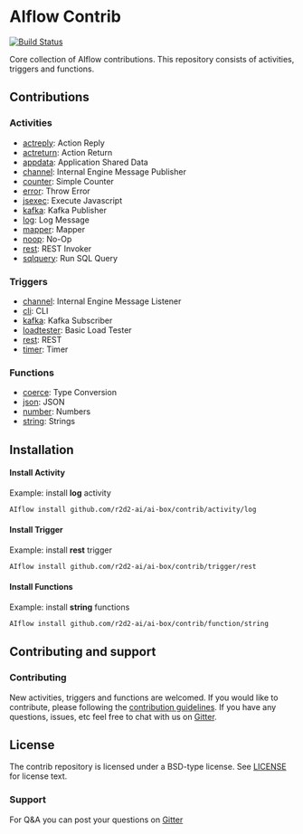 # AIflow Contrib

[![Build Status](https://travis-ci.org/r2d2-ai/ai-box/contrib.svg?branch=master)](https://travis-ci.org/r2d2-ai/ai-box/contrib.svg?branch=master)

Core collection of AIflow contributions.  This repository consists of activities, triggers and functions.

## Contributions

### Activities
* [actreply](activity/actreply): Action Reply
* [actreturn](activity/actreturn): Action Return
* [appdata](activity/actreturn): Application Shared Data
* [channel](activity/channel):  Internal Engine Message Publisher  
* [counter](activity/counter): Simple Counter 
* [error](activity/error): Throw Error
* [jsexec](activity/jsexec): Execute Javascript 
* [kafka](activity/kafka): Kafka Publisher
* [log](activity/log): Log Message
* [mapper](activity/mapper): Mapper
* [noop](activity/noop): No-Op 
* [rest](activity/rest): REST Invoker 
* [sqlquery](activity/sqlquery): Run SQL Query 

### Triggers
* [channel](trigger/channel): Internal Engine Message Listener
* [cli](trigger/cli): CLI
* [kafka](trigger/kafka): Kafka Subscriber
* [loadtester](trigger/loadtester): Basic Load Tester
* [rest](trigger/rest): REST
* [timer](trigger/timer): Timer
 
### Functions
* [coerce](function/coerce): Type Conversion
* [json](function/json): JSON
* [number](function/number): Numbers
* [string](function/string): Strings

## Installation

#### Install Activity
Example: install **log** activity

```bash
AIflow install github.com/r2d2-ai/ai-box/contrib/activity/log
```
#### Install Trigger
Example: install **rest** trigger

```bash
AIflow install github.com/r2d2-ai/ai-box/contrib/trigger/rest
```
#### Install Functions
Example: install **string** functions

```bash
AIflow install github.com/r2d2-ai/ai-box/contrib/function/string
```

## Contributing and support

### Contributing

New activities, triggers and functions are welcomed. If you would like to contribute, please following the [contribution guidelines](https://github.com/TIBCOSoftware/AIflow/blob/master/CONTRIBUTING.md). If you have any questions, issues, etc feel free to chat with us on [Gitter](https://gitter.im/r2d2-ai/Lobby?utm_source=share-link&utm_medium=link&utm_campaign=share-link).

## License
The contrib repository is licensed under a BSD-type license. See [LICENSE](LICENSE) for license text.

### Support
For Q&A you can post your questions on [Gitter](https://gitter.im/r2d2-ai/Lobby?utm_source=share-link&utm_medium=link&utm_campaign=share-link)
